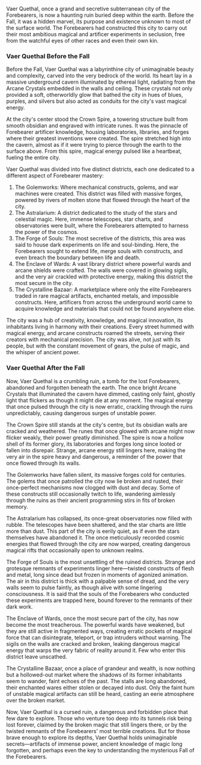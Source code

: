 Vaer Quethal, once a grand and secretive subterranean city of the Forebearers, is now a haunting ruin buried deep within the earth. Before the Fall, it was a hidden marvel, its purpose and existence unknown to most of the surface world. The Forebearers had constructed this city to carry out their most ambitious magical and artificer experiments in seclusion, free from the watchful eyes of other races and even their own kin.

### **Vaer Quethal Before the Fall**

Before the Fall, Vaer Quethal was a labyrinthine city of unimaginable beauty and complexity, carved into the very bedrock of the world. Its heart lay in a massive underground cavern illuminated by ethereal light, radiating from the Arcane Crystals embedded in the walls and ceiling. These crystals not only provided a soft, otherworldly glow that bathed the city in hues of blues, purples, and silvers but also acted as conduits for the city's vast magical energy. 

At the city's center stood the Crown Spire, a towering structure built from smooth obsidian and engraved with intricate runes. It was the pinnacle of Forebearer artificer knowledge, housing laboratories, libraries, and forges where their greatest inventions were created. The spire stretched high into the cavern, almost as if it were trying to pierce through the earth to the surface above. From this spire, magical energy pulsed like a heartbeat, fueling the entire city.

Vaer Quethal was divided into five distinct districts, each one dedicated to a different aspect of Forebearer mastery:
1. The Golemworks: Where mechanical constructs, golems, and war machines were created. This district was filled with massive forges, powered by rivers of molten stone that flowed through the heart of the city.
2. The Astralarium: A district dedicated to the study of the stars and celestial magic. Here, immense telescopes, star charts, and observatories were built, where the Forebearers attempted to harness the power of the cosmos.
3. The Forge of Souls: The most secretive of the districts, this area was said to house dark experiments on life and soul-binding. Here, the Forebearers sought to extend life, merge souls with constructs, and even breach the boundary between life and death.
4. The Enclave of Wards: A vast library district where powerful wards and arcane shields were crafted. The walls were covered in glowing sigils, and the very air crackled with protective energy, making this district the most secure in the city.
5. The Crystalline Bazaar: A marketplace where only the elite Forebearers traded in rare magical artifacts, enchanted metals, and impossible constructs. Here, artificers from across the underground world came to acquire knowledge and materials that could not be found anywhere else.

The city was a hub of creativity, knowledge, and magical innovation, its inhabitants living in harmony with their creations. Every street hummed with magical energy, and arcane constructs roamed the streets, serving their creators with mechanical precision. The city was alive, not just with its people, but with the constant movement of gears, the pulse of magic, and the whisper of ancient power.

### **Vaer Quethal After the Fall**

Now, Vaer Quethal is a crumbling ruin, a tomb for the lost Forebearers, abandoned and forgotten beneath the earth. The once bright Arcane Crystals that illuminated the cavern have dimmed, casting only faint, ghostly light that flickers as though it might die at any moment. The magical energy that once pulsed through the city is now erratic, crackling through the ruins unpredictably, causing dangerous surges of unstable power.

The Crown Spire still stands at the city's centre, but its obsidian walls are cracked and weathered. The runes that once glowed with arcane might now flicker weakly, their power greatly diminished. The spire is now a hollow shell of its former glory, its laboratories and forges long since looted or fallen into disrepair. Strange, arcane energy still lingers here, making the very air in the spire heavy and dangerous, a reminder of the power that once flowed through its walls.

The Golemworks have fallen silent, its massive forges cold for centuries. The golems that once patrolled the city now lie broken and rusted, their once-perfect mechanisms now clogged with dust and decay. Some of these constructs still occasionally twitch to life, wandering aimlessly through the ruins as their ancient programming stirs in fits of broken memory. 

The Astralarium has collapsed, its once-great observatories now filled with rubble. The telescopes have been shattered, and the star charts are little more than dust. This part of the city is eerily quiet, as if even the stars themselves have abandoned it. The once meticulously recorded cosmic energies that flowed through the city are now warped, creating dangerous magical rifts that occasionally open to unknown realms.

The Forge of Souls is the most unsettling of the ruined districts. Strange and grotesque remnants of experiments linger here—twisted constructs of flesh and metal, long since dead but frozen in moments of agonized animation. The air in this district is thick with a palpable sense of dread, and the very walls seem to pulse faintly, as though alive with some lingering consciousness. It is said that the souls of the Forebearers who conducted these experiments are trapped here, bound forever to the remnants of their dark work.

The Enclave of Wards, once the most secure part of the city, has now become the most treacherous. The powerful wards have weakened, but they are still active in fragmented ways, creating erratic pockets of magical force that can disintegrate, teleport, or trap intruders without warning. The sigils on the walls are cracked and broken, leaking dangerous magical energy that warps the very fabric of reality around it. Few who enter this district leave unscathed.

The Crystalline Bazaar, once a place of grandeur and wealth, is now nothing but a hollowed-out market where the shadows of its former inhabitants seem to wander, faint echoes of the past. The stalls are long abandoned, their enchanted wares either stolen or decayed into dust. Only the faint hum of unstable magical artifacts can still be heard, casting an eerie atmosphere over the broken market.

Now, Vaer Quethal is a cursed ruin, a dangerous and forbidden place that few dare to explore. Those who venture too deep into its tunnels risk being lost forever, claimed by the broken magic that still lingers there, or by the twisted remnants of the Forebearers' most terrible creations. But for those brave enough to explore its depths, Vaer Quethal holds unimaginable secrets—artifacts of immense power, ancient knowledge of magic long forgotten, and perhaps even the key to understanding the mysterious Fall of the Forebearers.